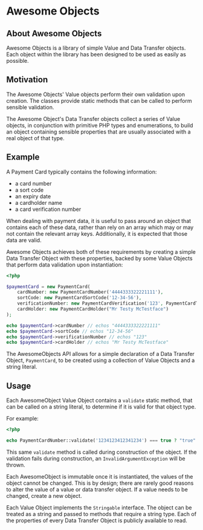# Awesome Objects

## About Awesome Objects

Awesome Objects is a library of simple Value and Data Transfer objects. Each object within the library has been designed
to be used as easily as possible.

## Motivation

The Awesome Objects' Value objects perform their own validation upon creation. The classes provide static methods that
can be called to perform sensible validation.

The Awesome Object's Data Transfer objects collect a series of Value objects, in conjunction with primitive PHP types
and enumerations, to build an object containing sensible properties that are usually associated with a real object of
that type.

## Example

A Payment Card typically contains the following information:

- a card number
- a sort code
- an expiry date
- a cardholder name
- a card verification number

When dealing with payment data, it is useful to pass around an object that contains each of these data, rather than rely
on an array which may or may not contain the relevant array keys. Additionally, it is expected that those data are
valid.

Awesome Objects achieves both of these requirements by creating a simple Data Transfer Object with these properties,
backed by some Value Objects that perform data validation upon instantiation:

```php
<?php

$paymentCard = new PaymentCard(
    cardNumber: new PaymentCardNumber('4444333322221111'),
    sortCode: new PaymentCardSortCode('12-34-56'),
    verificationNumber: new PaymentCardVerification('123', PaymentCardType::VISA),
    cardHolder: new PaymentCardHolder("Mr Testy McTestface")
);

echo $paymentCard->cardNumber // echos "4444333322221111"
echo $paymentCard->sortCode // echos "12-34-56"
echo $paymentCard->verificationNumber // echos "123"
echo $paymentCard->cardHolder // echos "Mr Testy McTestface"
```

The AwesomeObjects API allows for a simple declaration of a Data Transfer Object, `PaymentCard`, to be created using a
collection of Value Objects and a string literal.

## Usage

Each AwesomeObject Value Object contains a `validate` static method, that can be called on a string literal, to
determine if it is valid for that object type.

For example:

```php
<?php

echo PaymentCardNumber::validate('1234123412341234') === true ? "true" : "false"; // echos false
```

This same `validate` method is called during construction of the object. If the validation fails during construction, an
`InvalidArgumentException` will be thrown.

Each AwesomeObject is immutable once it is instantiated, the values of the object cannot be changed. This is by design;
there are rarely good reasons to alter the value of a value or data transfer object. If a value needs to be changed,
create a new object.

Each Value Object implements the `Stringable` interface. The object can be treated as a string and passed to methods
that require a string type. Each of the properties of every Data Transfer Object is publicly available to read.